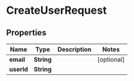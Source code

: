 

# CreateUserRequest


## Properties

Name | Type | Description | Notes
------------ | ------------- | ------------- | -------------
**email** | **String** |  |  [optional]
**userId** | **String** |  | 



